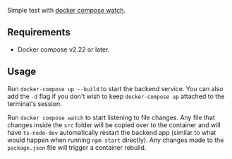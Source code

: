 Simple test with [docker compose watch](https://docs.docker.com/compose/file-watch/).

## Requirements
- Docker compose v2.22 or later.

## Usage
Run `docker-compose up --build` to start the backend service. You can also add the `-d` flag if you don't wish to keep `docker-compose up` attached to the terminal's session.

Run `docker compose watch` to start listening to file changes. Any file that changes inside the `src` folder will be copied over to the container and will have `ts-node-dev` automatically restart the backend app (similar to what would happen when running `npm start` directly). Any changes made to the `package.json` file will trigger a container rebuild.